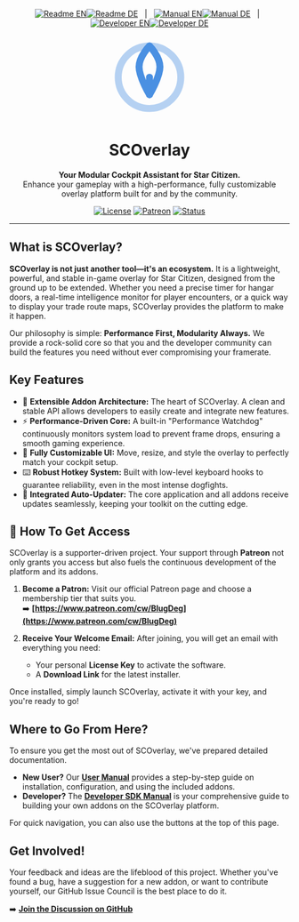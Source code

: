<p align="center">
  <!-- Readme Links -->
  <a href="README.md"><img src="https://img.shields.io/badge/Readme-007bff?style=for-the-badge" alt="Readme EN"></a><!--
  --><a href="README.de.md"><img src="https://img.shields.io/badge/DE-555?style=for-the-badge" alt="Readme DE"></a>
  &nbsp;&nbsp;|&nbsp;&nbsp;
  <!-- Manual Links -->
  <a href="docs/MANUAL.md"><img src="https://img.shields.io/badge/Manual-555?style=for-the-badge" alt="Manual EN"></a><!--
  --><a href="docs/MANUAL.de.md"><img src="https://img.shields.io/badge/DE-555?style=for-the-badge" alt="Manual DE"></a>
  &nbsp;&nbsp;|&nbsp;&nbsp;
  <!-- Developer/SDK Links -->
  <a href="docs/SDK_MANUAL.md"><img src="https://img.shields.io/badge/Developer-555?style=for-the-badge" alt="Developer EN"></a><!--
  --><a href="docs/SDK_MANUAL.de.md"><img src="https://img.shields.io/badge/DE-555?style=for-the-badge" alt="Developer DE"></a>
</p>

<!-- Header: Logo, Title, and Tagline -->
<p align="center">
  <svg width="150" height="150" viewBox="0 0 24 24" fill="none" xmlns="http://www.w3.org/2000/svg">
    <path d="M12 21C16.9706 21 21 16.9706 21 12C21 7.02944 16.9706 3 12 3C7.02944 3 3 7.02944 3 12C3 16.9706 7.02944 21 12 21Z" stroke="#4a90e2" stroke-width="2" stroke-linecap="round" stroke-linejoin="round" opacity="0.4"/>
    <path d="M12 17V12" stroke="#4a90e2" stroke-width="2" stroke-linecap="round" stroke-linejoin="round"/>
    <path d="M12 3C12 3 15 6 15 9C15 12 12 17 12 17" stroke="#4a90e2" stroke-width="2" stroke-linecap="round" stroke-linejoin="round"/>
    <path d="M12 3C12 3 9 6 9 9C9 12 12 17 12 17" stroke="#4a90e2" stroke-width="2" stroke-linecap="round" stroke-linejoin="round"/>
  </svg>
</p>

<h1 align="center">SCOverlay</h1>

<p align="center">
  <strong>Your Modular Cockpit Assistant for Star Citizen.</strong>
  <br>
  Enhance your gameplay with a high-performance, fully customizable overlay platform built for and by the community.
</p>

<!-- Badges -->
<p align="center">
  <a href="https://github.com/BlugDeg/SCOverlay-Updates/blob/main/LICENSE"><img src="https://img.shields.io/github/license/BlugDeg/SCOverlay-Updates" alt="License"></a>
  <a href="https://www.patreon.com/cw/BlugDeg"><img src="https://img.shields.io/badge/Patreon-Support%20Us-orange" alt="Patreon"></a>
  <a href="https://github.com/BlugDeg/SCOverlay-Updates/issues"><img src="https://img.shields.io/badge/Issue%20Council-Active-brightgreen" alt="Status"></a>
</p>

---

## What is SCOverlay?

**SCOverlay is not just another tool—it's an ecosystem.** It is a lightweight, powerful, and stable in-game overlay for Star Citizen, designed from the ground up to be extended. Whether you need a precise timer for hangar doors, a real-time intelligence monitor for player encounters, or a quick way to display your trade route maps, SCOverlay provides the platform to make it happen.

Our philosophy is simple: **Performance First, Modularity Always.** We provide a rock-solid core so that you and the developer community can build the features you need without ever compromising your framerate.

## Key Features

-   🚀 **Extensible Addon Architecture:** The heart of SCOverlay. A clean and stable API allows developers to easily create and integrate new features.
-   ⚡ **Performance-Driven Core:** A built-in "Performance Watchdog" continuously monitors system load to prevent frame drops, ensuring a smooth gaming experience.
-   🎨 **Fully Customizable UI:** Move, resize, and style the overlay to perfectly match your cockpit setup.
-   ⌨️ **Robust Hotkey System:** Built with low-level keyboard hooks to guarantee reliability, even in the most intense dogfights.
-   🔄 **Integrated Auto-Updater:** The core application and all addons receive updates seamlessly, keeping your toolkit on the cutting edge.

## 🔑 How To Get Access

SCOverlay is a supporter-driven project. Your support through **Patreon** not only grants you access but also fuels the continuous development of the platform and its addons.

1.  **Become a Patron:** Visit our official Patreon page and choose a membership tier that suits you.
    <br>➡️ **[https://www.patreon.com/cw/BlugDeg](https://www.patreon.com/cw/BlugDeg)**

2.  **Receive Your Welcome Email:** After joining, you will get an email with everything you need:
    *   Your personal **License Key** to activate the software.
    *   A **Download Link** for the latest installer.

Once installed, simply launch SCOverlay, activate it with your key, and you're ready to go!

## Where to Go From Here?

To ensure you get the most out of SCOverlay, we've prepared detailed documentation.

-   **New User?** Our **[User Manual](docs/MANUAL.md)** provides a step-by-step guide on installation, configuration, and using the included addons.
-   **Developer?** The **[Developer SDK Manual](docs/SDK_MANUAL.md)** is your comprehensive guide to building your own addons on the SCOverlay platform.

For quick navigation, you can also use the buttons at the top of this page.

## Get Involved!

Your feedback and ideas are the lifeblood of this project. Whether you've found a bug, have a suggestion for a new addon, or want to contribute yourself, our GitHub Issue Council is the best place to do it.

➡️ **[Join the Discussion on GitHub](https://github.com/BlugDeg/SCOverlay-Updates/issues)**
